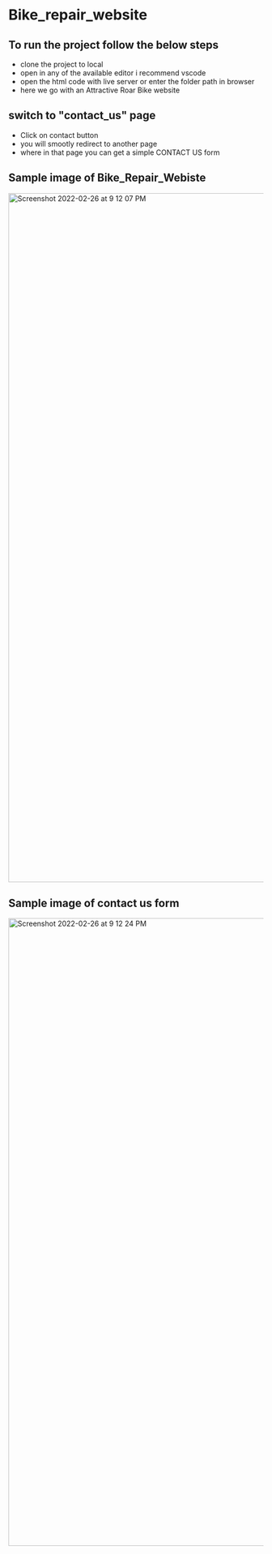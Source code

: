 # Bike_repair_website

## To run the project follow the below steps
* clone the project to local
* open in any of the available editor i recommend vscode
* open the html code with live server or enter the folder path in browser
* here we go with an Attractive Roar Bike website

## switch to "contact_us" page
* Click on contact button
* you will smootly redirect to another page 
* where in that page you can get a simple CONTACT US form

## Sample image of Bike_Repair_Webiste

<img width="1360" alt="Screenshot 2022-02-26 at 9 12 07 PM" src="https://user-images.githubusercontent.com/63280027/155849643-1e3776dd-fec1-4e86-b200-40595593c5e8.png">

## Sample image of contact us form

<img width="1239" alt="Screenshot 2022-02-26 at 9 12 24 PM" src="https://user-images.githubusercontent.com/63280027/155849669-94df7f35-6b83-4ac7-9646-8b84c66b859a.png">
